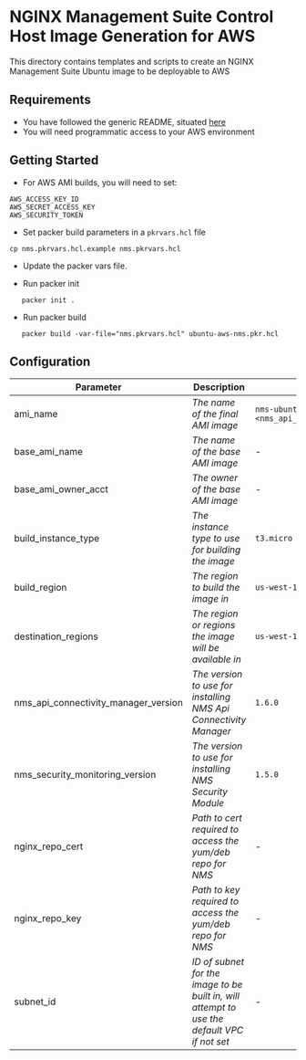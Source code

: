 # NGINX Management Suite Control Host Image Generation for AWS

This directory contains templates and scripts to create an NGINX Management Suite Ubuntu image to be deployable to AWS

## Requirements

- You have followed the generic README, situated [here](../../README.md)
- You will need programmatic access to your AWS environment

## Getting Started

- For AWS AMI builds, you will need to set:

```shell
AWS_ACCESS_KEY_ID
AWS_SECRET_ACCESS_KEY
AWS_SECURITY_TOKEN
```

- Set packer build parameters in a `pkrvars.hcl` file

```shell
cp nms.pkrvars.hcl.example nms.pkrvars.hcl
```

- Update the packer vars file.

- Run packer init

```shell
   packer init .
```

- Run packer build

```shell
   packer build -var-file="nms.pkrvars.hcl" ubuntu-aws-nms.pkr.hcl
```

## Configuration

| Parameter                            | Description                                                                                 | Default                                                   | Required |
| ------------------------------------ | ------------------------------------------------------------------------------------------- | --------------------------------------------------------- | -------- |
| ami_name                             | _The name of the final AMI image_                                                           | `nms-ubuntu-20-04-<nms_api_connectivity_manager_version>` | No       |
| base_ami_name                        | _The name of the base AMI image_                                                            | -                                                         | Yes      |
| base_ami_owner_acct                  | _The owner of the base AMI image_                                                           | -                                                         | Yes      |
| build_instance_type                  | _The instance type to use for building the image_                                           | `t3.micro`                                                | No       |
| build_region                         | _The region to build the image in_                                                          | `us-west-1`                                               | No       |
| destination_regions                  | _The region or regions the image will be available in_                                      | `us-west-1`                                               | No       |
| nms_api_connectivity_manager_version | _The version to use for installing NMS Api Connectivity Manager_                            | `1.6.0`                                                   | No       |
| nms_security_monitoring_version      | _The version to use for installing NMS Security Module_                                     | `1.5.0`                                                   | No       |
| nginx_repo_cert                      | _Path to cert required to access the yum/deb repo for NMS_                                  | -                                                         | Yes      |
| nginx_repo_key                       | _Path to key required to access the yum/deb repo for NMS_                                   | -                                                         | Yes      |
| subnet_id                            | _ID of subnet for the image to be built in, will attempt to use the default VPC if not set_ | -                                                         | No       |
